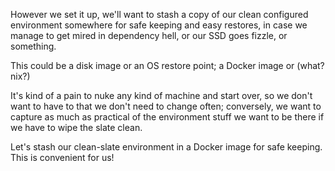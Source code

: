 However we set it up, we'll want to stash a copy of our clean configured environment somewhere for safe keeping and easy restores, in case we manage to get mired in dependency hell, or our SSD goes fizzle, or something. 

This could be a disk image or an OS restore point; a Docker image or (what? nix?)

It's kind of a pain to nuke any kind of machine and start over, so we don't want to have to that we don't need to change often; conversely, we want to capture as much as practical of the environment stuff we want to be there if we have to wipe the slate clean.

Let's stash our clean-slate environment in a Docker image for safe keeping. This is convenient for us!